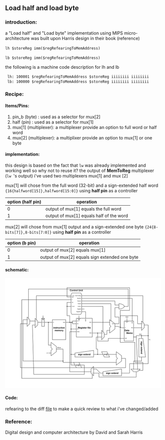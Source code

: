 ## Load half and load byte

### introduction:

a "Load half" and "Load byte" implementation using MIPS micro-architecture was built upon Harris design in their book (reference)

`lh $storeReg imm($regRefearingToMemAddress)`

`lb $storeReg imm($regRefearingToMemAddress)`

the following is a machine code description for lh and lb

```
 lh: 100001 $regRefearingToMemAddress $storeReg iiiiiiii iiiiiiii
 lb: 100000 $regRefearingToMemAddress $storeReg iiiiiiii iiiiiiii
```

### Recipe:

#### Items/Pins:

1. pin_b (byte) :  used as a selector for mux[2]
2. half (pin) : used as a selector for mux[1]
3. mux[1] (multiplexer): a multiplexer provide an option to full word or half word
4. mux[2] (multiplexer): a multiplixer provide an option to mux[1] or one byte

#### implementation:

this design is based on the fact that `lw` was already implemented and working well so why not to reuse it? the output of  **MemToReg** multiplexer (`lw `'s output) i've used two multiplexers mux[1] and mux [2]

mux[1] will chose from the full word (32-bit) and a sign-extended half word `{16{halfword[15]},halfword[15:0]}` using **half pin** as a controller

| option (half pin) | operation                                |
| ----------------- | ---------------------------------------- |
| 0                 | output of mux[1] equals the full word    |
| 1                 | output of mux[1] equals half of the word |

mux[2] will chose from mux[1] output and a sign-extended one byte `{24{8-bits[7]},8-bits[7:0]}` using **half pin** as a controller

| option (b pin) | operation                                      |
| -------------- | ---------------------------------------------- |
| 0              | output of mux[2] equals mux[1]                 |
| 1              | output of mux[2] equals sign extended one byte |

#### schematic:

![alt text](https://github.com/A-Siam/lhlb-mips/blob/master/0001.jpg "Schematic")

#### Code:
refearing to the diff [file](https://github.com/A-Siam/lhlb-mips/blob/master/diff.diff
) to make a quick review to what i've changed/added 
### Reference:

Digital design and computer architecture by David and Sarah Harris
